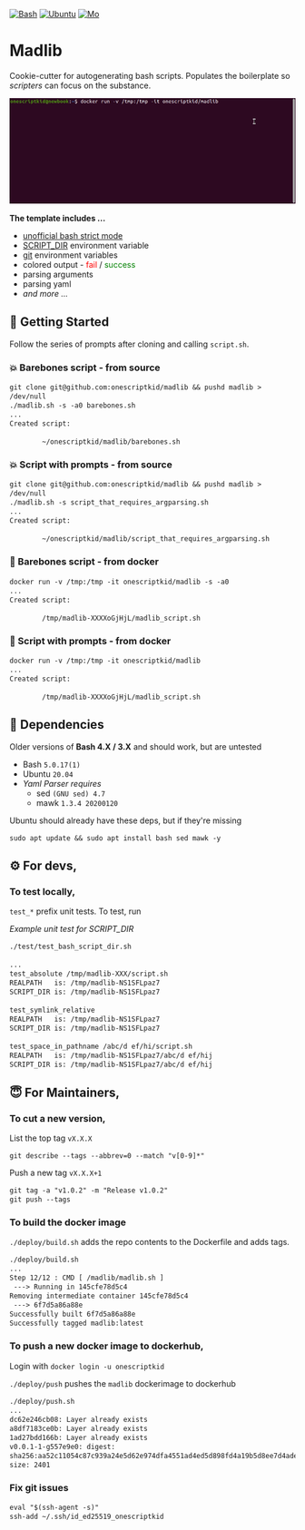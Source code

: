 [![Bash](https://img.shields.io/badge/bash-5.0.17(1)-blue)](https://www.gnu.org/software/bash/)
[![Ubuntu](https://img.shields.io/badge/ubuntu-20.04-purple)](https://releases.ubuntu.com/20.04/)
[![Mo](https://img.shields.io/badge/mo-2.3.3-teal)](https://github.com/tests-always-included/mo)

# Madlib

Cookie-cutter for autogenerating bash scripts. Populates the boilerplate so *scripters* can focus on the substance.

![madlib in action](./assets/madlib.gif)

**The template includes ...**
- [unofficial bash strict mode](http://redsymbol.net/articles/unofficial-bash-strict-mode/)
- [SCRIPT_DIR](https://stackoverflow.com/questions/59895/how-do-i-get-the-directory-where-a-bash-script-is-located-from-within-the-script) environment variable
- [git](https://stackoverflow.com/questions/949314/how-do-i-get-the-hash-for-the-current-commit-in-git) environment variables
- colored output - <span style="color:red">fail</span> / <span style="color:green">success</span>
- parsing arguments
- parsing yaml
- *and more ...*

## 🚀 Getting Started

Follow the series of prompts after cloning and calling `script.sh`. 

### 💥 Barebones script - from source

```
git clone git@github.com:onescriptkid/madlib && pushd madlib > /dev/null
./madlib.sh -s -a0 barebones.sh
...
Created script:

        ~/onescriptkid/madlib/barebones.sh
```

### 💥 Script with prompts - from source

```shell
git clone git@github.com:onescriptkid/madlib && pushd madlib > /dev/null
./madlib.sh -s script_that_requires_argparsing.sh
...
Created script:

        ~/onescriptkid/madlib/script_that_requires_argparsing.sh
```
### 🐳 Barebones script - from docker
```shell
docker run -v /tmp:/tmp -it onescriptkid/madlib -s -a0
...
Created script:

        /tmp/madlib-XXXXoGjHjL/madlib_script.sh
```
### 🐳 Script with prompts - from docker

```shell
docker run -v /tmp:/tmp -it onescriptkid/madlib
...
Created script:

        /tmp/madlib-XXXXoGjHjL/madlib_script.sh
```

## 🌲 Dependencies

Older versions of **Bash 4.X / 3.X** and should work, but are untested

 - Bash `5.0.17(1)`
 - Ubuntu `20.04`
 - *Yaml Parser requires*
   - sed `(GNU sed) 4.7`
   - mawk `1.3.4 20200120`

Ubuntu should already have these deps, but if they're missing
```
sudo apt update && sudo apt install bash sed mawk -y
```

## ⚙️ For devs,
### To test locally,

`test_*` prefix unit tests. To test, run 

*Example unit test for SCRIPT_DIR*
```
./test/test_bash_script_dir.sh

...
test_absolute /tmp/madlib-XXX/script.sh
REALPATH   is: /tmp/madlib-NS1SFLpaz7
SCRIPT_DIR is: /tmp/madlib-NS1SFLpaz7

test_symlink_relative
REALPATH   is: /tmp/madlib-NS1SFLpaz7
SCRIPT_DIR is: /tmp/madlib-NS1SFLpaz7

test_space_in_pathname /abc/d ef/hi/script.sh
REALPATH   is: /tmp/madlib-NS1SFLpaz7/abc/d ef/hij
SCRIPT_DIR is: /tmp/madlib-NS1SFLpaz7/abc/d ef/hij

```

## 😇 For Maintainers,

### To cut a new version,

List the top tag `vX.X.X`

```
git describe --tags --abbrev=0 --match "v[0-9]*"
```

Push a new tag `vX.X.X+1`
```
git tag -a "v1.0.2" -m "Release v1.0.2"
git push --tags
```
### To build the docker image

`./deploy/build.sh` adds the repo contents to the Dockerfile and adds tags.

```
./deploy/build.sh
...
Step 12/12 : CMD [ /madlib/madlib.sh ]
 ---> Running in 145cfe78d5c4
Removing intermediate container 145cfe78d5c4
 ---> 6f7d5a86a88e
Successfully built 6f7d5a86a88e
Successfully tagged madlib:latest
```

### To push a new docker image to dockerhub,

Login with `docker login -u onescriptkid`

`./deploy/push` pushes the `madlib` dockerimage to dockerhub

```
./deploy/push.sh
...
dc62e246cb08: Layer already exists 
a8df7183ce0b: Layer already exists 
1ad27bdd166b: Layer already exists 
v0.0.1-1-g557e9e0: digest: sha256:aa52c11054c87c939a24e5d62e974dfa4551ad4ed5d898fd4a19b5d8ee7d4ade size: 2401
```

### Fix git issues
```
eval "$(ssh-agent -s)"
ssh-add ~/.ssh/id_ed25519_onescriptkid
```